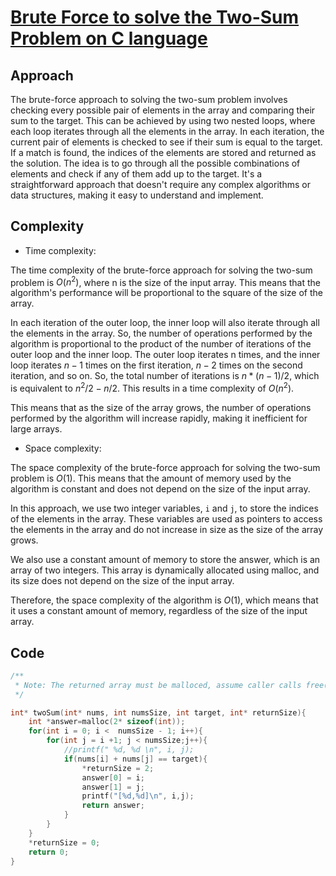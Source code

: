 # [Brute Force to solve the Two-Sum Problem on C language](https://leetcode.com/problems/two-sum/solutions/3129948/brute-force-to-solve-the-two-sum-problem-on-c-language/)

## Approach
<!-- Describe your approach to solving the problem. -->
The brute-force approach to solving the two-sum problem involves checking every possible pair of elements in the array and comparing their sum to the target. This can be achieved by using two nested loops, where each loop iterates through all the elements in the array. In each iteration, the current pair of elements is checked to see if their sum is equal to the target. If a match is found, the indices of the elements are stored and returned as the solution. The idea is to go through all the possible combinations of elements and check if any of them add up to the target. It's a straightforward approach that doesn't require any complex algorithms or data structures, making it easy to understand and implement.
## Complexity
- Time complexity:
<!-- Add your time complexity here, e.g. $O(n)$ -->
The time complexity of the brute-force approach for solving the two-sum problem is $O(n^2)$, where n is the size of the input array. This means that the algorithm's performance will be proportional to the square of the size of the array.

In each iteration of the outer loop, the inner loop will also iterate through all the elements in the array. So, the number of operations performed by the algorithm is proportional to the product of the number of iterations of the outer loop and the inner loop. The outer loop iterates n times, and the inner loop iterates $n-1$ times on the first iteration, $n-2$ times on the second iteration, and so on. So, the total number of iterations is $n * (n-1) / 2$, which is equivalent to $n^2/2 - n/2$. This results in a time complexity of $O(n^2)$.

This means that as the size of the array grows, the number of operations performed by the algorithm will increase rapidly, making it inefficient for large arrays.
- Space complexity:
<!-- Add your space complexity here, e.g. $O(n)$ -->
The space complexity of the brute-force approach for solving the two-sum problem is $O(1)$. This means that the amount of memory used by the algorithm is constant and does not depend on the size of the input array.

In this approach, we use two integer variables, `i` and `j`, to store the indices of the elements in the array. These variables are used as pointers to access the elements in the array and do not increase in size as the size of the array grows.

We also use a constant amount of memory to store the answer, which is an array of two integers. This array is dynamically allocated using malloc, and its size does not depend on the size of the input array.

Therefore, the space complexity of the algorithm is $O(1)$, which means that it uses a constant amount of memory, regardless of the size of the input array.
## Code
``` cpp
/**
 * Note: The returned array must be malloced, assume caller calls free().
 */

int* twoSum(int* nums, int numsSize, int target, int* returnSize){
    int *answer=malloc(2* sizeof(int));
    for(int i = 0; i <  numsSize - 1; i++){
        for(int j = i +1; j < numsSize;j++){
            //printf(" %d, %d \n", i, j);
            if(nums[i] + nums[j] == target){
                *returnSize = 2;
                answer[0] = i;
                answer[1] = j;
                printf("[%d,%d]\n", i,j);
                return answer;
            } 
        }
    }
    *returnSize = 0;
    return 0;
}
```